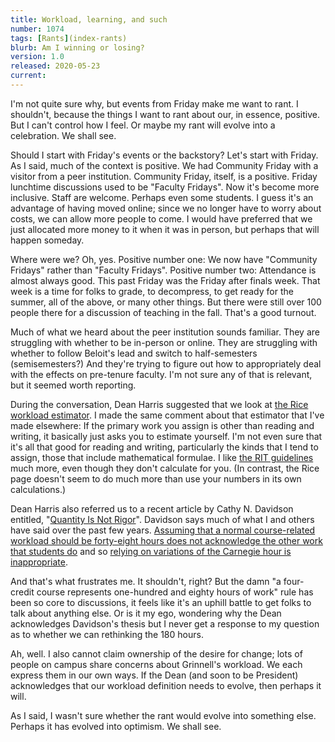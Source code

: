 ```yaml
---
title: Workload, learning, and such
number: 1074
tags: [Rants](index-rants)
blurb: Am I winning or losing?
version: 1.0
released: 2020-05-23
current: 
---
```

I'm not quite sure why, but events from Friday make me want to rant.
I shouldn't, because the things I want to rant about our, in essence,
positive.  But I can't control how I feel.  Or maybe my rant will 
evolve into a celebration.  We shall see.

Should I start with Friday's events or the backstory?  Let's start
with Friday.  As I said, much of the context is positive.  We had
Community Friday with a visitor from a peer institution.  Community
Friday, itself, is a positive.  Friday lunchtime discussions used
to be "Faculty Fridays".  Now it's become more inclusive.  Staff
are welcome.  Perhaps even some students.  I guess it's an advantage
of having moved online; since we no longer have to worry about
costs, we can allow more people to come.  I would have preferred
that we just allocated more money to it when it was in person, but
perhaps that will happen someday.

Where were we?  Oh, yes.  Positive number one: We now have "Community
Fridays" rather than "Faculty Fridays".  Positive number two: Attendance
is almost always good.  This past Friday was the Friday after finals
week.  That week is a time for folks to grade, to decompress, to get ready
for the summer, all of the above, or many other things.  But there were
still over 100 people there for a discussion of teaching in the fall.
That's a good turnout.

Much of what we heard about the peer institution sounds familiar.  They
are struggling with whether to be in-person or online.  They are struggling
with whether to follow Beloit's lead and switch to half-semesters
(semisemesters?)  And they're trying to figure out how to appropriately
deal with the effects on pre-tenure faculty.  I'm not sure any of that
is relevant, but it seemed worth reporting.

During the conversation, Dean Harris suggested that we look at [the
Rice workload estimator](https://cte.rice.edu/workload).  I made
the same comment about that estimator that I've made elsewhere: If
the primary work you assign is other than reading and writing, it
basically just asks you to estimate yourself.  I'm not even sure
that it's all that good for reading and writing, particularly the
kinds that  I tend to assign, those that include mathematical
formulae.  I like [the RIT
guidelines](https://www.rit.edu/academicaffairs/tls/course-design/online-courses/time-task)
much more, even though they don't calculate for you.  (In contrast,
the Rice page doesn't seem to do much more than use your numbers in
its own calculations.)

Dean Harris also referred us to a recent article by Cathy N. Davidson
entitled, "[Quantity Is Not
Rigor](https://www.insidehighered.com/advice/2020/05/13/academics-should-rethink-way-they-assign-homework-opinion)".
Davidson says much of what I and others have said over the past few
years.  [Assuming that a normal course-related workload should be
forty-eight hours does not acknowledge the other work that students
do](workload-2019-12-05) and so [relying on variations of the
Carnegie hour is inappropriate](credit-hours-2020-05-14).

And that's what frustrates me.  It shouldn't, right?  But the damn
"a four-credit course represents one-hundred and eighty hours of
work" rule has been so core to discussions, it feels like it's an uphill
battle to get folks to talk about anything else.  Or is it my ego,
wondering why the Dean acknowledges Davidson's thesis but I never
get a response to my question as to whether we can rethinking the
180 hours.

Ah, well.  I also cannot claim ownership of the desire for change; lots of
people on campus share concerns about Grinnell's workload.  We each
express them in our own ways.  If the Dean (and soon to be President)
acknowledges that our workload definition needs to evolve, then
perhaps it will.

As I said, I wasn't sure whether the rant would evolve into something
else.  Perhaps it has evolved into optimism.  We shall see.
